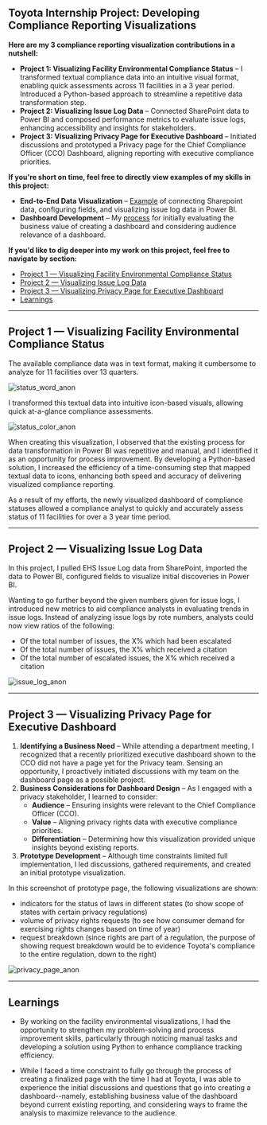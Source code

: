 ## Toyota Internship Project: Developing Compliance Reporting Visualizations

**Here are my 3 compliance reporting visualization contributions in a nutshell:**

- **Project 1: Visualizing Facility Environmental Compliance Status** – I transformed textual compliance data into an intuitive visual format, enabling quick assessments across 11 facilities in a 3 year period. Introduced a Python-based approach to streamline a repetitive data transformation step.
- **Project 2: Visualizing Issue Log Data** – Connected SharePoint data to Power BI and composed performance metrics to evaluate issue logs, enhancing accessibility and insights for stakeholders.
- **Project 3: Visualizing Privacy Page for Executive Dashboard** – Initiated discussions and prototyped a Privacy page for the Chief Compliance Officer (CCO) Dashboard, aligning reporting with executive compliance priorities.

**If you're short on time, feel free to directly view examples of my skills in this project:**

- **End-to-End Data Visualization** – [Example](#project-2--visualizing-issue-log-data) of connecting Sharepoint data, configuring fields, and visualizing issue log data in Power BI.
- **Dashboard Development** – My [process](#project-3--visualizing-privacy-page-for-executive-dashboard) for initially evaluating the business value of creating a dashboard and considering audience relevance of a dashboard.

**If you'd like to dig deeper into my work on this project, feel free to navigate by section:**

- [Project 1 — Visualizing Facility Environmental Compliance Status](#project-1--visualizing-facility-environmental-compliance-status)
- [Project 2 — Visualizing Issue Log Data](#project-2--visualizing-issue-log-data)
- [Project 3 — Visualizing Privacy Page for Executive Dashboard](#project-3--visualizing-privacy-page-for-executive-dashboard)
- [Learnings](#learnings)

---

## Project 1 — Visualizing Facility Environmental Compliance Status

The available compliance data was in text format, making it cumbersome to analyze for 11 facilities over 13 quarters. 

![status_word_anon](https://github.com/user-attachments/assets/5f6d987c-2ac5-48da-9c26-5423b1d84b3c)

I transformed this textual data into intuitive icon-based visuals, allowing quick at-a-glance compliance assessments.

![status_color_anon](https://github.com/user-attachments/assets/6d0b62d9-fa9c-4947-b2f4-251aab71e4cc)

When creating this visualization, I observed that the existing process for data transformation in Power BI was repetitive and manual, and I identified it as an opportunity for process improvement. By developing a Python-based solution, I increased the efficiency of a time-consuming step that mapped textual data to icons, enhancing both speed and accuracy of delivering visualized compliance reporting.

As a result of my efforts, the newly visualized dashboard of compliance statuses allowed a compliance analyst to quickly and accurately assess status of 11 facilities for over a 3 year time period. 

---

## Project 2 — Visualizing Issue Log Data

In this project, I pulled EHS Issue Log data from SharePoint, imported the data to Power BI, configured fields to visualize initial discoveries in Power BI.

Wanting to go further beyond the given numbers given for issue logs, I introduced new metrics to aid compliance analysts in evaluating trends in issue logs. Instead of analyzing issue logs by rote numbers, analysts could now view ratios of the following:
- Of the total number of issues, the X% which had been escalated
- Of the total number of issues, the X% which received a citation
- Of the total number of escalated issues, the X% which received a citation

![issue_log_anon](https://github.com/user-attachments/assets/d788b6a1-ec48-4518-86d7-f2af227ac5e2)


---

## Project 3 — Visualizing Privacy Page for Executive Dashboard

1. **Identifying a Business Need** – While attending a department meeting, I recognized that a recently prioritized executive dashboard shown to the CCO did not have a page yet for the Privacy team. Sensing an opportunity, I proactively initiated discussions with my team on the dashboard page as a possible project.
2. **Business Considerations for Dashboard Design** – As I engaged with a privacy stakeholder, I learned to consider:
   - **Audience** – Ensuring insights were relevant to the Chief Compliance Officer (CCO).
   - **Value** – Aligning privacy rights data with executive compliance priorities.
   - **Differentiation** – Determining how this visualization provided unique insights beyond existing reports.
3. **Prototype Development** – Although time constraints limited full implementation, I led discussions, gathered requirements, and created an initial prototype visualization. 

In this screenshot of prototype page, the following visualizations are shown: 
- indicators for the status of laws in different states (to show scope of states with certain privacy regulations)
- volume of privacy rights requests (to see how consumer demand for exercising rights changes based on time of year)
- request breakdown (since rights are part of a regulation, the purpose of showing request breakdown would be to evidence Toyota's compliance to the entire regulation, down to the right)
  
![privacy_page_anon](https://github.com/user-attachments/assets/1e98f5de-4bcf-4b6b-b236-8f1a3d1163bd)

---

## Learnings
- By working on the facility environmental visualizations, I had the opportunity to strengthen my problem-solving and process improvement skills, particularly through noticing manual tasks and developing a solution using Python to enhance compliance tracking efficiency.

- While I faced a time constraint to fully go through the process of creating a finalized page with the time I had at Toyota, I was able to experience the initial discussions and questions that go into creating a dashboard--namely, establishing business value of the dashboard beyond current existing reporting, and considering ways to frame the analysis to maximize relevance to the audience.

